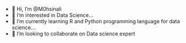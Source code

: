 - 👋 Hi, I’m @M0hsinali
- 👀 I’m interested in Data Science...
- 🌱 I’m currently learning R and Python programming language for data science...
- 💞️ I’m looking to collaborate on Data  science expert
